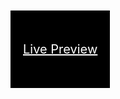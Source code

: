 # crudpython
<html>
  <head>
    
  </head>
  <body>
<a style="padding:50px 20px;color:white;background:black;font-size:20px;" href="http://flaskapptodo.herokuapp.com">Live Preview</a>
</body>
